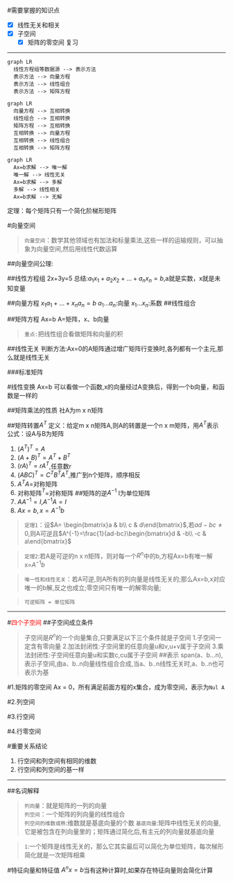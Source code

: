 #需要掌握的知识点
- [x] 线性无关和相关
- [x] 子空间
  - [x] 矩阵的零空间 复习

---

```mermaid
graph LR
  线性方程组等数据源 --> 表示方法
  表示方法 --> 向量方程
  表示方法 --> 线性组合
  表示方法 --> 矩阵方程
```

```mermaid
graph LR
  向量方程 --> 互相转换
  线性组合 --> 互相转换
  矩阵方程 --> 互相转换
  互相转换 --> 向量方程
  互相转换 --> 线性组合
  互相转换 --> 矩阵方程
```

```mermaid
graph LR
  Ax=b求解 --> 唯一解
  唯一解 --> 线性无关
  Ax=b求解 --> 多解
  多解 --> 线性相关
  Ax=b求解 --> 无解

```


定理：每个矩阵只有一个简化阶梯形矩阵

#向量空间
>``向量空间``：数学其他领域也有加法和标量乘法,这些一样的运输规则，可以抽象为向量空间,然后用线性代数运算  

##向量空间公理:

##线性方程组
2x+3y=5
总结:$a_1x_1+a_2x_2+...+a_nx_n=b$,a就是实数，x就是未知变量


##向量方程
$x_1a_1+...+x_na_n=b$
$a_1...a_n$:向量
$x_1...x_n$:系数
##线性组合


##矩阵方程
Ax=b
A=矩阵，x、b向量


>```重点:```把线性组合看做矩阵和向量的积

##线性无关
判断方法:Ax=0的A矩阵通过增广矩阵行变换时,各列都有一个主元,那么就是线性无关

###标准矩阵

#线性变换
Ax=b
可以看做一个函数,x的向量经过A变换后，得到一个b向量，和函数是一样的

##矩阵乘法的性质
社A为m x n矩阵

##矩阵转置$A^T$
定义：给定m x n矩阵A,则A的转置是一个n x m矩阵，用$A^T$表示
公式：设A与B为矩阵
1. $(A^T)^T=A$
1. $(A+B)^T=A^T+B^T$
1. $(rA)^T=rA^T$,任意数r
1. $(ABC)^T=C^TB^TA^T$,推广到n个矩阵，顺序相反
1. $A^TA=$对称矩阵
1. 对称矩阵$^T$=对称矩阵
##矩阵的逆$A^{-1}$
I为单位矩阵
1. $AA^{-1}=I$,$A^{-1}A=I$  
1. $Ax = b,x=A^{-1}b$

>``定理1``：设$A=
\begin{bmatrix}a & b\\
c & d\end{bmatrix}$,若$ad-bc\neq0$,则A可逆且$A^{-1}=\frac{1}{ad-bc}\begin{bmatrix}d & -b\\
-c & a\end{bmatrix}$

>``定理2``:若A是可逆的n x n矩阵，则对每一个$R^n$中的b,方程Ax=b有唯一解x=$A^{-1}b$

>``唯一性和线性无关``：若A可逆,则A所有的列向量是线性无关的;那么Ax=b,x对应唯一的b解,反之也成立;零空间只有唯一的解零向量;  

>``可逆矩阵 = 单位矩阵``
---
#<font color=red>四个子空间</font>
##子空间成立条件
>子空间是$R^n$的一个向量集合,只要满足以下三个条件就是子空间
1.子空间一定含有零向量
2.加法封闭性:子空间里的任意向量u和v,u+v属于子空间
3.乘法封闭性:子空间任意向量u和实数c,cu属于子空间
##表示
span(a、b...n),表示子空间,由a、b..n向量线性组合合成,当a、b..n线性无关时,a、b..n也可表示为基

#1.矩阵的零空间
Ax = 0，所有满足前面方程的x集合，成为零空间，表示为``Nul A``


#2.列空间

#3.行空间

#4.行零空间


#重要关系结论
1. 行空间和列空间有相同的维数
1. 行空间和列空间的基一样
---
##名词解释
>``列向量``：就是矩阵的一列的向量  
>``列空间``：一个矩阵的列向量的线性组合  
>``列空间的维数或秩``:维数就是基底向量的个数
>``基底向量``:矩阵中线性无关的向量,它是被包含在列向量里的；矩阵通过简化后,有主元的列向量就基底向量


>``1``:一个矩阵是线性无关的，那么它其实最后可以简化为单位矩阵，每次梯形简化就是一次矩阵相乘



#特征向量和特征值
$A^nx=b$当有这种计算时,如果存在特征向量则会简化计算
